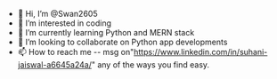 - 👋 Hi, I’m @Swan2605
- 👀 I’m interested in coding 
- 🌱 I’m currently learning Python and MERN stack
- 💞️ I’m looking to collaborate on Python app developments
- 📫 How to reach me -- msg on"https://www.linkedin.com/in/suhani-jaiswal-a6645a24a/" any of the ways you find easy.

<!---
Swan2605/Swan2605 is a ✨ special ✨ repository because its `README.md` (this file) appears on your GitHub profile.
You can click the Preview link to take a look at your changes.
--->
